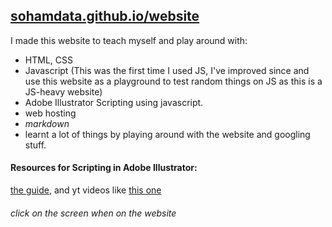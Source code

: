 ## [sohamdata.github.io/website](https://sohamdata.github.io/website/)


I made this website to teach myself and play around with:
- HTML, CSS
- Javascript (This was the first time I used JS, I've improved since and use this website as a playground to test random things on JS as this is a JS-heavy website)
- Adobe Illustrator Scripting using javascript.
- web hosting
- *markdown* 
- learnt a lot of things by playing around with the website and googling stuff.

#### Resources for Scripting in Adobe Illustrator:

[the guide](https://ai-scripting.docsforadobe.dev/), and yt videos like [this one](https://www.youtube.com/watch?v=EGdgrP7azUQ)

###### click on the screen when on the website
